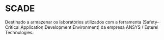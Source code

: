 # SCADE
Destinado a armazenar os laboratórios utilizados com a ferramenta (Safety-Critical Application Development Environment) da empresa ANSYS / Esterel Technologies.
